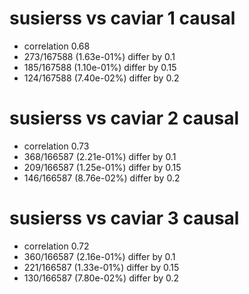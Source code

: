 # susierss vs caviar  1 causal

- correlation 0.68
- 273/167588 (1.63e-01%) differ by 0.1
- 185/167588 (1.10e-01%) differ by 0.15
- 124/167588 (7.40e-02%) differ by 0.2


# susierss vs caviar  2 causal

- correlation 0.73
- 368/166587 (2.21e-01%) differ by 0.1
- 209/166587 (1.25e-01%) differ by 0.15
- 146/166587 (8.76e-02%) differ by 0.2


# susierss vs caviar  3 causal

- correlation 0.72
- 360/166587 (2.16e-01%) differ by 0.1
- 221/166587 (1.33e-01%) differ by 0.15
- 130/166587 (7.80e-02%) differ by 0.2


